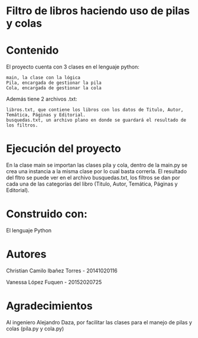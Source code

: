 # Filtro de libros haciendo uso de pilas y colas

# Contenido
El proyecto cuenta con 3 clases en el lenguaje python:

    main, la clase con la lógica
    Pila, encargada de gestionar la pila
    Cola, encargada de gestionar la cola

Además tiene 2 archivos .txt:
   
    libros.txt, que contiene los libros con los datos de Titulo, Autor, Temática, Páginas y Editorial.
    busquedas.txt, un archivo plano en donde se guardará el resultado de los filtros.

# Ejecución del proyecto
En la clase main se importan las clases pila y cola, dentro de la main.py se crea una instancia a la misma clase por lo cual basta correrla. El resultado del fltro se puede ver en el archivo busquedas.txt, los filtros se dan por cada una de las categorías del libro (Titulo, Autor, Temática, Páginas y Editorial).

# Construido con:
El lenguaje Python

# Autores
Christian Camilo Ibañez Torres - 20141020116

Vanessa López Fuquen - 20152020725

# Agradecimientos
Al ingeniero Alejandro Daza, por facilitar las clases para el manejo de pilas y colas (pila.py y cola.py)
